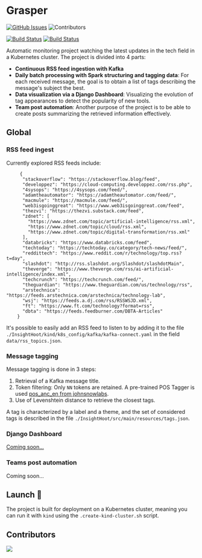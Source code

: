 <!--
<img src="https://github.com/Jay-boo/InsightHoot/blob/feature-dashboard/Dashboard/dashboard/dashboard/static/insighthootlogo.png" alt="Size Limit CLI" width="100" align="right">
-->
# Grasper

[![GitHub Issues](https://img.shields.io/github/issues/Jay-boo/InsightHoot.svg?style=flat-square&label=Issues&color=d77982)](https://github.com/Jay-boo/InsightHoot/issues)
![Contributors](https://img.shields.io/github/contributors/Jay-boo/InsightHoot?style=flat-square)

[![Build Status](https://github.com/Jay-boo/InsightHoot/actions/workflows/sbt-scala-build.yaml/badge.svg)](https://github.com/Jay-boo/InsightHoot/actions/workflows/sbt-scala-build.yaml)
[![Build Status](https://github.com/Jay-boo/InsightHoot/actions/workflows/django.yaml/badge.svg)](https://github.com/Jay-boo/InsightHoot/actions/workflows/django.yaml)


Automatic monitoring project watching the latest updates in the tech field in a Kubernetes cluster.
The project is divided into 4 parts:
  - **Continuous RSS feed ingestion with Kafka**
  - **Daily batch processing with Spark structuring and tagging data**: For each received message, the goal is to obtain a list of tags describing the message's subject the best.
  - **Data visualization via a Django Dashboard**: Visualizing the evolution of tag appearances to detect the popularity of new tools.
  - **Team post automation**: Another purpose of the project is to be able to create posts summarizing the retrieved information effectively.

## Global

### RSS feed ingest

Currently explored RSS feeds include:

```{yaml}
     {
      "stackoverflow": "https://stackoverflow.blog/feed",
      "developpez": "https://cloud-computing.developpez.com/rss.php",
      "4sysops": "https://4sysops.com/feed/",
      "adamtheautomator": "https://adamtheautomator.com/feed/",
      "macmule": "https://macmule.com/feed/",
      "web3isgoinggreat": "https://www.web3isgoinggreat.com/feed",
      "thezvi": "https://thezvi.substack.com/feed",
      "zdnet": [
        "https://www.zdnet.com/topic/artificial-intelligence/rss.xml",
        "https://www.zdnet.com/topic/cloud/rss.xml",
        "https://www.zdnet.com/topic/digital-transformation/rss.xml"
      ],
      "databricks": "https://www.databricks.com/feed",
      "techtoday": "https://techtoday.co/category/tech-news/feed/",
      "reddittech": "https://www.reddit.com/r/technology/top.rss?t=day",
      "slashdot": "http://rss.slashdot.org/Slashdot/slashdotMain",
      "theverge": "https://www.theverge.com/rss/ai-artificial-intelligence/index.xml",
      "techcrunch": "https://techcrunch.com/feed/",
      "theguardian": "https://www.theguardian.com/us/technology/rss",
      "arstechnica": "https://feeds.arstechnica.com/arstechnica/technology-lab",
      "wsj": "https://feeds.a.dj.com/rss/RSSWSJD.xml",
      "ft": "https://www.ft.com/technology?format=rss",
      "dbta": "https://feeds.feedburner.com/DBTA-Articles"
    }
```

It's possible to easily add an RSS feed to listen to by adding it to the file `./InsightHoot/kind/k8s_config/kafka/kafka-connect.yaml` in the field `data/rss_topics.json`.


### Message tagging

Message tagging is done in 3 steps:
1. Retrieval of a Kafka message title.
2. Token filtering: Only `NN` tokens are retained. A pre-trained POS Tagger is used [pos_anc_en from johnsnowlabs](https://sparknlp.org/2021/03/05/pos_anc.html).
3. Use of Levenshtein distance to retrieve the closest tags.

A tag is characterized by a label and a theme, and the set of considered tags is described in the file `./InsightHoot/src/main/resources/tags.json`.


### Django Dashboard
[Coming soon...](https://github.com/Jay-boo/InsightHoot/tree/feature-dashboard)

### Teams post automation
Coming soon...

## Launch 🚀

The project is built for deployment on a Kubernetes cluster, meaning you can run it with `kind` using the `.create-kind-cluster.sh` script.

## Contributors

<a href="https://github.com/Jay-boo/InsightHoot/graphs/contributors">
  <img src="https://contrib.rocks/image?repo=Jay-boo/InsightHoot" />
</a>


